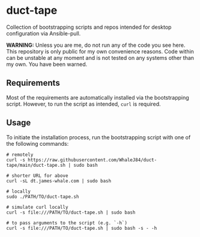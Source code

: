 # duct-tape

Collection of bootstrapping scripts and repos intended for desktop configuration via Ansible-pull.

**WARNING:** Unless you are me, do not run any of the code you see here.
This repository is only public for my own convenience reasons.
Code within can be unstable at any moment and is not tested on any systems other than my own.
You have been warned.

## Requirements

Most of the requirements are automatically installed via the bootstrapping script.
However, to run the script as intended, `curl` is required.

## Usage

To initiate the installation process, run the bootstrapping script with one of the following commands:

```shell
# remotely
curl -s https://raw.githubusercontent.com/WhaleJ84/duct-tape/main/duct-tape.sh | sudo bash

# shorter URL for above
curl -sL dt.james-whale.com | sudo bash

# locally
sudo ./PATH/TO/duct-tape.sh

# simulate curl locally
curl -s file:///PATH/TO/duct-tape.sh | sudo bash

# to pass arguments to the script (e.g. `-h`)
curl -s file:///PATH/TO/duct-tape.sh | sudo bash -s - -h
```
